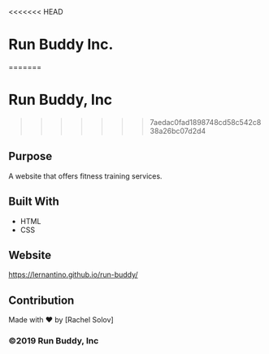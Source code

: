 <<<<<<< HEAD
# Run Buddy Inc.
=======
# Run Buddy, Inc
>>>>>>> 7aedac0fad1898748cd58c542c838a26bc07d2d4

## Purpose
A website that offers fitness training services. 

## Built With
* HTML
* CSS

## Website
https://lernantino.github.io/run-buddy/

## Contribution
Made with ❤️ by [Rachel Solov]

### ©️2019 Run Buddy, Inc 
